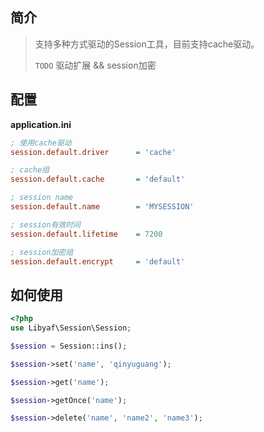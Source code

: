 ## 简介
> 支持多种方式驱动的Session工具，目前支持cache驱动。
>
> `TODO` 驱动扩展 && session加密

## 配置
**application.ini**
```ini
; 使用cache驱动
session.default.driver      = 'cache'

; cache组
session.default.cache       = 'default'

; session name
session.default.name        = 'MYSESSION'

; session有效时间
session.default.lifetime    = 7200

; session加密组
session.default.encrypt     = 'default'
```

## 如何使用
```php
<?php
use Libyaf\Session\Session;

$session = Session::ins();

$session->set('name', 'qinyuguang');

$session->get('name');

$session->getOnce('name');

$session->delete('name', 'name2', 'name3');
```
